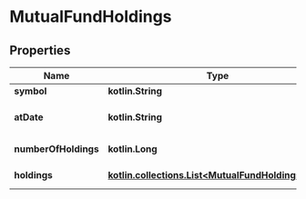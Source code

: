 
# MutualFundHoldings

## Properties
Name | Type | Description | Notes
------------ | ------------- | ------------- | -------------
**symbol** | **kotlin.String** | Symbol. |  [optional]
**atDate** | **kotlin.String** | Holdings update date. |  [optional]
**numberOfHoldings** | **kotlin.Long** | Number of holdings. |  [optional]
**holdings** | [**kotlin.collections.List&lt;MutualFundHoldingsData&gt;**](MutualFundHoldingsData.md) | Array of holdings. |  [optional]



